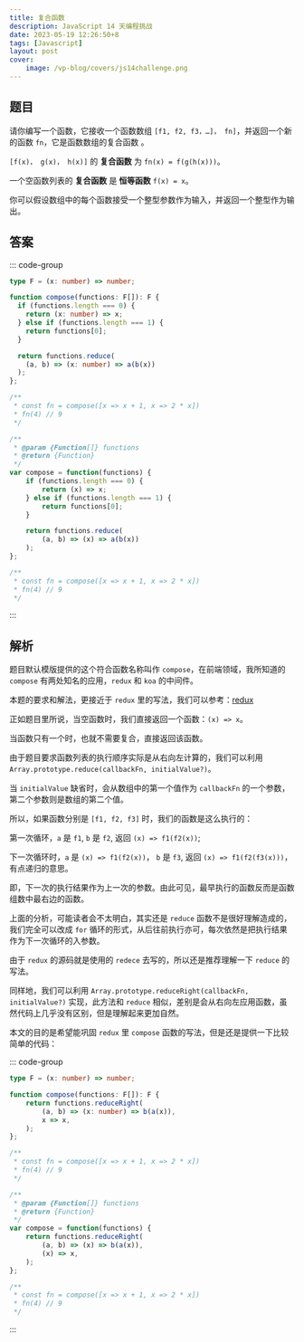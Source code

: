 ```yaml
---
title: 复合函数
description: JavaScript 14 天编程挑战
date: 2023-05-19 12:26:50+8
tags: [Javascript]
layout: post
cover:
    image: /vp-blog/covers/js14challenge.png
---
```


## 题目

请你编写一个函数，它接收一个函数数组 `[f1, f2, f3，…]， fn]`，并返回一个新的函数 `fn`，它是函数数组的复合函数 。

`[f(x)， g(x)， h(x)]` 的 **复合函数** 为 `fn(x) = f(g(h(x)))`。

一个空函数列表的 **复合函数** 是 **恒等函数** `f(x) = x`。

你可以假设数组中的每个函数接受一个整型参数作为输入，并返回一个整型作为输出。


## 答案

::: code-group

```typescript
type F = (x: number) => number;

function compose(functions: F[]): F {
  if (functions.length === 0) {
    return (x: number) => x;
  } else if (functions.length === 1) {
    return functions[0];
  }

  return functions.reduce(
    (a, b) => (x: number) => a(b(x))
  );
};

/**
 * const fn = compose([x => x + 1, x => 2 * x])
 * fn(4) // 9
 */
```

```javascript
/**
 * @param {Function[]} functions
 * @return {Function}
 */
var compose = function(functions) {
	if (functions.length === 0) {
        return (x) => x;
    } else if (functions.length === 1) {
        return functions[0];
    }

	return functions.reduce(
        (a, b) => (x) => a(b(x))
    );
};

/**
 * const fn = compose([x => x + 1, x => 2 * x])
 * fn(4) // 9
 */
```

:::


## 解析

题目默认模版提供的这个符合函数名称叫作 `compose`，在前端领域，我所知道的 `compose` 有两处知名的应用，`redux` 和 `koa` 的中间件。

本题的要求和解法，更接近于 `redux` 里的写法，我们可以参考：[redux](https://github.com/reduxjs/redux/blob/master/src/compose.ts)

正如题目里所说，当空函数时，我们直接返回一个函数：`(x) => x`。

当函数只有一个时，也就不需要复合，直接返回该函数。

由于题目要求函数列表的执行顺序实际是从右向左计算的，我们可以利用 `Array.prototype.reduce(callbackFn, initialValue?)`。

当 `initialValue` 缺省时，会从数组中的第一个值作为 `callbackFn` 的一个参数，第二个参数则是数组的第二个值。

所以，如果函数分别是 `[f1, f2, f3]` 时，我们的函数是这么执行的：

第一次循环，`a` 是 `f1`, `b` 是 `f2`, 返回 `(x) => f1(f2(x))`;

下一次循环时，`a` 是 `(x) => f1(f2(x))`， `b` 是 `f3`, 返回 `(x) => f1(f2(f3(x)))`，有点递归的意思。

即，下一次的执行结果作为上一次的参数。由此可见，最早执行的函数反而是函数组数中最右边的函数。

上面的分析，可能读者会不太明白，其实还是 `reduce` 函数不是很好理解造成的，我们完全可以改成 `for` 循环的形式，从后往前执行亦可，每次依然是把执行结果作为下一次循环的入参数。

由于 `redux` 的源码就是使用的 `redece` 去写的，所以还是推荐理解一下 `reduce` 的写法。

同样地，我们可以利用 `Array.prototype.reduceRight(callbackFn, initialValue?)` 实现，此方法和 `reduce` 相似，差别是会从右向左应用函数，虽然代码上几乎没有区别，但是理解起来更加自然。

本文的目的是希望能巩固 `redux` 里 `compose` 函数的写法，但是还是提供一下比较简单的代码：

::: code-group

```typescript
type F = (x: number) => number;

function compose(functions: F[]): F {
	return functions.reduceRight(
        (a, b) => (x: number) => b(a(x)),
        x => x,
    );
};

/**
 * const fn = compose([x => x + 1, x => 2 * x])
 * fn(4) // 9
 */
```

```javascript
/**
 * @param {Function[]} functions
 * @return {Function}
 */
var compose = function(functions) {
	return functions.reduceRight(
        (a, b) => (x) => b(a(x)),
        (x) => x,
    );
};

/**
 * const fn = compose([x => x + 1, x => 2 * x])
 * fn(4) // 9
 */
```

:::
